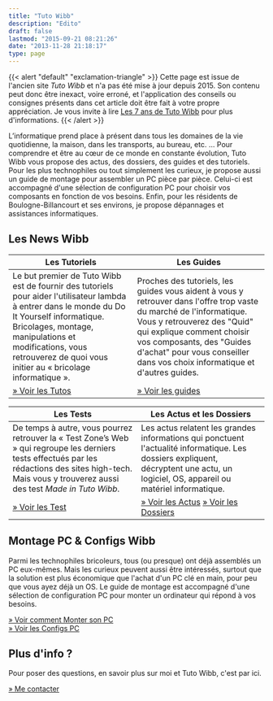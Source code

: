 ```yaml
---
title: "Tuto Wibb"
description: "Edito"
draft: false
lastmod: "2015-09-21 08:21:26"
date: "2013-11-28 21:18:17"
type: page
---
```


{{< alert "default" "exclamation-triangle" >}}
Cette page est issue de l'ancien site _Tuto Wibb_ et n'a pas été mise à jour depuis 2015. Son contenu peut donc être inexact, voire erroné, et l'application des conseils ou consignes présents dans cet article doit être fait à votre propre appréciation. Je vous invite à lire [Les 7 ans de Tuto Wibb](/actus/les-7-ans-de-tuto-wibb/) pour plus d'informations.
{{< /alert >}}

L’informatique prend place à présent dans tous les domaines de la vie quotidienne, la maison, dans les transports, au bureau, etc. ... Pour comprendre et être au cœur de ce monde en constante évolution, Tuto Wibb vous propose des actus, des dossiers, des guides et des tutoriels. Pour les plus technophiles ou tout simplement les curieux, je propose aussi un guide de montage pour assembler un PC pièce par pièce. Celui-ci est accompagné d'une sélection de configuration PC pour choisir vos composants en fonction de vos besoins. Enfin, pour les résidents de Boulogne-Billancourt et ses environs, je propose dépannages et assistances informatiques.

## Les News Wibb

| **Les Tutoriels** | **Les Guides** |
| ----------------- | -------------- |
| Le but premier de Tuto Wibb est de fournir des tutoriels pour aider l'utilisateur lambda à entrer dans le monde du Do It Yourself informatique. Bricolages, montage, manipulations et modifications, vous retrouverez de quoi vous initier au « bricolage informatique ». | Proches des tutoriels, les guides vous aident à vous y retrouver dans l'offre trop vaste du marché de l'informatique. Vous y retrouverez des "Quid" qui explique comment choisir vos composants, des "Guides d'achat" pour vous conseiller dans vos choix informatique et d'autres guides. |
| [» Voir les Tutos](/categories/tutoriels/) | [» Voir les guides](/categories/guides/) |

| **Les Tests** | **Les Actus et les Dossiers** |
| ------------- | ----------------------------- |
| De temps à autre, vous pourrez retrouver la « Test Zone’s Web » qui regroupe les derniers tests effectués par les rédactions des sites high-tech. Mais vous y trouverez aussi des test *Made in Tuto Wibb*. | Les actus relatent les grandes informations qui ponctuent l'actualité informatique. Les dossiers expliquent, décryptent une actu, un logiciel, OS, appareil ou matériel informatique. |
| [» Voir les Test](/categories/tests/) | [» Voir les Actus](/categories/actus/)  [» Voir les Dossiers](/categories/dossiers/) |

## Montage PC & Configs Wibb

Parmi les technophiles bricoleurs, tous (ou presque) ont déjà assemblés un PC eux-mêmes. Mais les curieux peuvent aussi être intéressés, surtout que la solution est plus économique que l'achat d'un PC clé en main, pour peu que vous ayez déjà un OS. Le guide de montage est accompagné d'une sélection de configuration PC pour monter un ordinateur qui répond à vos besoins.

[» Voir comment Monter son PC](/wibb/monter-son-pc/)  
[» Voir les Configs PC](/wibb/les-configs-pc/)

## Plus d'info ?

Pour poser des questions, en savoir plus sur moi et Tuto Wibb, c'est par ici.

[» Me contacter](/contact/)